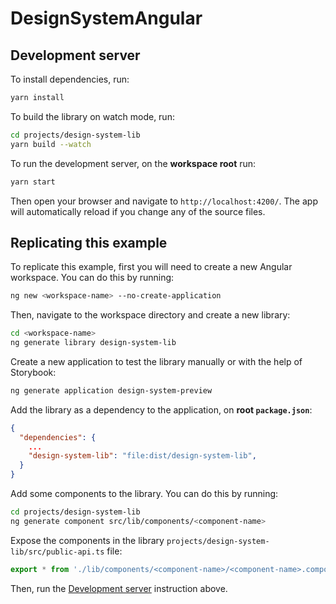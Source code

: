 # DesignSystemAngular

## Development server

To install dependencies, run:

```bash
yarn install
```

To build the library on watch mode, run:

```bash
cd projects/design-system-lib
yarn build --watch
```

To run the development server, on the **workspace root** run:

```bash
yarn start
```

Then open your browser and navigate to `http://localhost:4200/`. The app will automatically reload if you change any of the source files.

## Replicating this example

To replicate this example, first you will need to create a new Angular workspace. You can do this by running:

```bash
ng new <workspace-name> --no-create-application
```

Then, navigate to the workspace directory and create a new library:

```bash
cd <workspace-name>
ng generate library design-system-lib
```

Create a new application to test the library manually or with the help of Storybook:

```bash
ng generate application design-system-preview
```

Add the library as a dependency to the application, on **root `package.json`**:

```json
{
  "dependencies": {
    ...
    "design-system-lib": "file:dist/design-system-lib",
  }
}
```

Add some components to the library. You can do this by running:

```bash
cd projects/design-system-lib
ng generate component src/lib/components/<component-name>
```

Expose the components in the library `projects/design-system-lib/src/public-api.ts` file:

```typescript
export * from './lib/components/<component-name>/<component-name>.component';
```

Then, run the [Development server](#development-server) instruction above.

